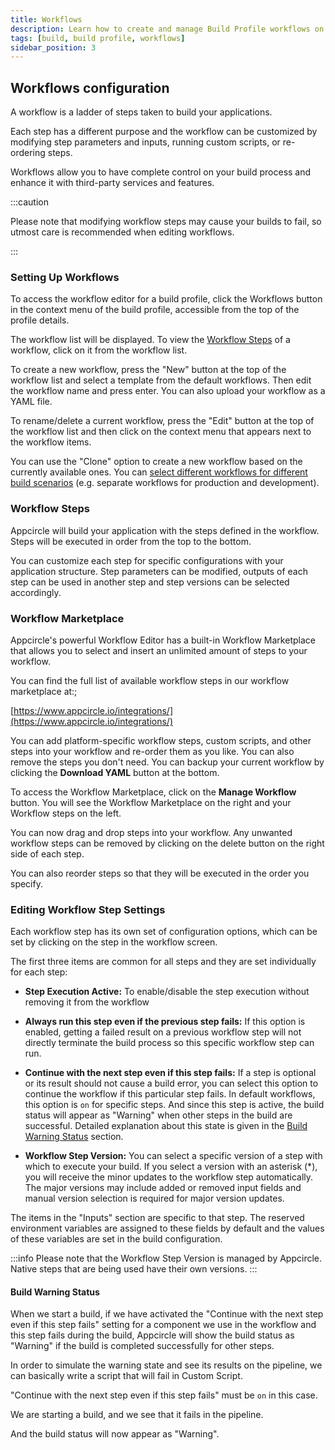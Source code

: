 ```yaml
---
title: Workflows
description: Learn how to create and manage Build Profile workflows on Appcircle
tags: [build, build profile, workflows]
sidebar_position: 3
---
```


## Workflows configuration

A workflow is a ladder of steps taken to build your applications.

Each step has a different purpose and the workflow can be customized by modifying step parameters and inputs, running custom scripts, or re-ordering steps.

Workflows allow you to have complete control on your build process and enhance it with third-party services and features.

:::caution

Please note that modifying workflow steps may cause your builds to fail, so utmost care is recommended when editing workflows.

:::

### Setting Up Workflows

To access the workflow editor for a build profile, click the Workflows button in the context menu of the build profile, accessible from the top of the profile details.

<Screenshot url='https://cdn.appcircle.io/docs/assets/BE5278-workflow1.png' alt="workflow overview"/>

The workflow list will be displayed. To view the [Workflow Steps](#workflow-steps) of a workflow, click on it from the workflow list.

<Screenshot url='https://cdn.appcircle.io/docs/assets/BE5278-workflow2.png' />

To create a new workflow, press the "New" button at the top of the workflow list and select a template from the default workflows. Then edit the workflow name and press enter. You can also upload your workflow as a YAML file.

<Screenshot url="https://cdn.appcircle.io/docs/assets/BE5278-workflow3.png" />

To rename/delete a current workflow, press the "Edit" button at the top of the workflow list and then click on the context menu that appears next to the workflow items.

<Screenshot url='https://cdn.appcircle.io/docs/assets/BE5278-workflow4.png' />

You can use the "Clone" option to create a new workflow based on the currently available ones. You can [select different workflows for different build scenarios](/build/build-process-management/build-manually-or-with-triggers) (e.g. separate workflows for production and development).

<Screenshot url='https://cdn.appcircle.io/docs/assets/BE5278-workflow5.png' />

### Workflow Steps

<Screenshot url="https://cdn.appcircle.io/docs/assets/BE5278-workflow6.png" />

Appcircle will build your application with the steps defined in the workflow. Steps will be executed in order from the top to the bottom.

You can customize each step for specific configurations with your application structure. Step parameters can be modified, outputs of each step can be used in another step and step versions can be selected accordingly.

### Workflow Marketplace

Appcircle's powerful Workflow Editor has a built-in Workflow Marketplace that allows you to select and insert an unlimited amount of steps to your workflow.

You can find the full list of available workflow steps in our workflow marketplace at:;

[https://www.appcircle.io/integrations/](https://www.appcircle.io/integrations/)

You can add platform-specific workflow steps, custom scripts, and other steps into your workflow and re-order them as you like. You can also remove the steps you don't need. You can backup your current workflow by clicking the **Download YAML** button at the bottom.

<Screenshot url='https://cdn.appcircle.io/docs/assets/BE5278-workflow7.png' />

To access the Workflow Marketplace, click on the **Manage Workflow** button. You will see the Workflow Marketplace on the right and your Workflow steps on the left.

You can now drag and drop steps into your workflow. Any unwanted workflow steps can be removed by clicking on the delete button on the right side of each step.

You can also reorder steps so that they will be executed in the order you specify.

<Screenshot url='https://cdn.appcircle.io/docs/assets/08-08-WF_Reorder.gif' />

### Editing Workflow Step Settings

Each workflow step has its own set of configuration options, which can be set by clicking on the step in the workflow screen.

The first three items are common for all steps and they are set individually for each step:

- **Step Execution Active:** To enable/disable the step execution without removing it from the workflow

- **Always run this step even if the previous step fails:**  If this option is enabled, getting a failed result on a previous workflow step will not directly terminate the build process so this specific workflow step can run.

- **Continue with the next step even if this step fails:** If a step is optional or its result should not cause a build error, you can select this option to continue the workflow if this particular step fails. In default workflows, this option is `on` for specific steps. And since this step is active, the build status will appear as "Warning" when other steps in the build are successful. Detailed explanation about this state is given in the [Build Warning Status](#build-warning-status) section.

<Screenshot url='https://cdn.appcircle.io/docs/assets/BE5278-fail.png' />

- **Workflow Step Version:** You can select a specific version of a step with which to execute your build. If you select a version with an asterisk (\*), you will receive the minor updates to the workflow step automatically. The major versions may include added or removed input fields and manual version selection is required for major version updates.

The items in the "Inputs" section are specific to that step. The reserved environment variables are assigned to these fields by default and the values of these variables are set in the build configuration.

<Screenshot url='https://cdn.appcircle.io/docs/assets/image (187).png' />

:::info
Please note that the Workflow Step Version is managed by Appcircle. Native steps that are being used have their own versions.
:::

#### Build Warning Status

When we start a build, if we have activated the "Continue with the next step even if this step fails" setting for a component we use in the workflow and this step fails during the build, Appcircle will show the build status as "Warning" if the build is completed successfully for other steps.

In order to simulate the warning state and see its results on the pipeline, we can basically write a script that will fail in Custom Script.

<Screenshot url='https://cdn.appcircle.io/docs/assets/status-warning-1.png' />

"Continue with the next step even if this step fails" must be `on` in this case.

<Screenshot url='https://cdn.appcircle.io/docs/assets/status-warning-2.png' />

We are starting a build, and we see that it fails in the pipeline.

<Screenshot url='https://cdn.appcircle.io/docs/assets/status-warning-3.png' />

And the build status will now appear as "Warning".

<Screenshot url='https://cdn.appcircle.io/docs/assets/status-warning-4.png' />
